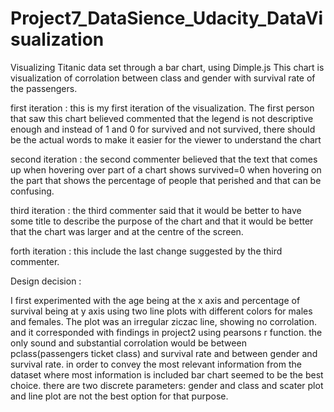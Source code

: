 # Project7_DataSience_Udacity_DataVisualization
Visualizing Titanic data set through a bar chart, using Dimple.js 
This chart is visualization of corrolation between class and gender with survival rate of the passengers.

first iteration : this is my first iteration of the visualization. The first person that saw this chart believed commented that the legend is not descriptive enough and instead of 1 and 0 for survived and not survived, there should be the actual words to make it easier for the viewer to understand the chart

second iteration : the second commenter believed that the text that comes up when hovering over part of a chart shows survived=0 when hovering on the part that shows the percentage of people that perished and that can be confusing.

third iteration : the third commenter said that it would be better to have some title to describe the purpose of the chart and that it would be better that the chart was larger and at the centre of the screen.

forth iteration : this include the last change suggested by the third commenter.


Design decision :

I first experimented with the age being at the x axis and percentage of survival being at y axis using two line plots with different colors for males and females. The plot was an irregular ziczac line, showing no corrolation. and it corresponded with findings in project2 using pearsons r function. the only sound and substantial corrolation would be between pclass(passengers ticket class) and survival rate and between gender and survival rate. in order to convey the most relevant information from the dataset where most information is included bar chart seemed to be the best choice. there are two discrete parameters: gender and class and scater plot and line plot are not the best option for that purpose.
